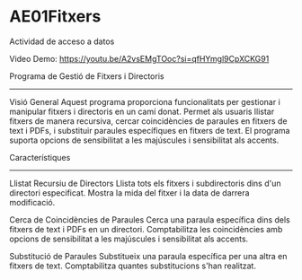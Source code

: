 # AE01Fitxers
Actividad de acceso a datos

Video Demo: https://youtu.be/A2vsEMgTOoc?si=qfHYmgl9CpXCKG91


 Programa de Gestió de Fitxers i Directoris 
___________________
Visió General
Aquest programa proporciona funcionalitats per gestionar i manipular fitxers i directoris en un camí donat. Permet als usuaris llistar fitxers de manera recursiva, cercar coincidències de paraules en fitxers de text i PDFs, i substituir paraules específiques en fitxers de text. El programa suporta opcions de sensibilitat a les majúscules i sensibilitat als accents.

  Característiques
___________________

Llistat Recursiu de Directors
Llista tots els fitxers i subdirectoris dins d'un directori especificat.
Mostra la mida del fitxer i la data de darrera modificació.

Cerca de Coincidències de Paraules
Cerca una paraula específica dins dels fitxers de text i PDFs en un directori.
Comptabilitza les coincidències amb opcions de sensibilitat a les majúscules i sensibilitat als accents.

Substitució de Paraules
Substitueix una paraula específica per una altra en fitxers de text.
Comptabilitza quantes substitucions s'han realitzat.
